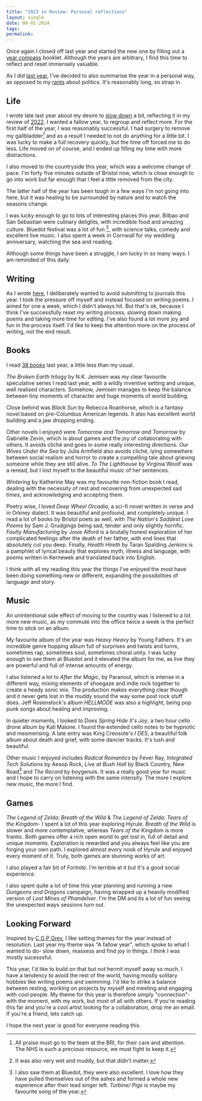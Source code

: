 ```yaml
---
title: "2023 in Review: Personal reflections"
layout: single
date: 06-01-2024
tags: 
permalink:
---
```


Once again I closed off last year and started the new one by filling out a [year compass](https://yearcompass.com/) booklet. Although the years are arbitrary, I find this time to reflect and reset immensely valuable. 

As I did [last year](https://www.davidralphlewis.co.uk/2022-in-review-personal-reflections/), I've decided to also summarise the year in a personal way, as opposed to my [rants](https://www.davidralphlewis.co.uk//2023-in-review) about politics. It's reasonably long, so strap in.

## Life

I wrote late last year about my desire to [slow down](https://www.davidralphlewis.co.uk/slowing-down/) a bit, reflecting it in my review of [2022](https://www.davidralphlewis.co.uk/2022-in-review-personal-reflections/). I wanted a fallow year, to regroup and reflect more. For the first half of the year, I was reasonably successful. I had surgery to remove my gallbladder[^1] and as a result I needed to not do anything for a little bit. I was lucky to make a full recovery quickly, but the time off forced me to do less. Life moved on of course, and I ended up filling my time with more distractions. 

I also moved to the countryside this year, which was a welcome change of pace. I'm forty five minutes outside of Bristol now, which is close enough to go into work but far enough that I feel a little removed from the city. 

The latter half of the year has been tough in a few ways I'm not going into here, but it was healing to be surrounded by nature and to watch the seasons change. 

I was lucky enough to go to lots of interesting places this year. Bilbao and San Sebastian were culinary delights, with incredible food and amazing culture. Bluedot festival was a lot of fun [^2], with science talks, comedy and excellent live music. I also spent a week in Cornwall for my wedding anniversary, watching the sea and reading. 

Although some things have been a struggle, I am lucky in so many ways. I am reminded of this daily.

## Writing

As I wrote [here](https://www.davidralphlewis.co.uk/on-submissions/), I deliberately wanted to avoid submitting to journals this year. I took the pressure off myself and instead focused on writing poems. I aimed for one a week, which I didn't always hit. But that's ok, because I think I've successfully reset my writing process, slowing down making poems and taking more time for editing. I've also found a lot more joy and fun in the process itself. I'd like to keep the attention more on the process of writing, not the end result. 

## Books

I read [38 books](https://notes.davidralphlewis.co.uk/books23) last year, a little less than my usual.

*The Broken Earth* trilogy by N.K. Jemisen was my clear favourite speculative series I read last year, with a wildly inventive setting and unique, well realised characters. Somehow, Jemisen manages to keep the balance between tiny moments of character and huge moments of world building. 

Close behind was *Black Sun* by Rebecca Roanhorse, which is a fantasy novel based on pre-Columbus American legends. It also has excellent world building and a jaw dropping ending. 

Other novels I enjoyed were *Tomorrow and Tomorrow and Tomorrow* by Gabrielle Zevin, which is about games and the joy of collaborating with others. It avoids cliché and goes in some really interesting directions. *Our Wives Under the Sea* by Julia Armfield also avoids cliché, lying somewhere between social realism and horror to create a compelling tale about grieving someone while they are still alive. *To The Lighthouse* by Virginia Woolf was a reread, but I lost myself to the beautiful music of her sentences. 

*Wintering* by Katherine May was my favourite non-fiction book I read, dealing with the necessity of rest and recovering from unexpected sad times, and acknowledging and accepting them. 

Poetry wise, I loved *Deep Wheel Orcadia*, a sci-fi novel written in verse and in Orkney dialect. It was beautiful and profound, and completely unique. I read a lot of books by Bristol poets as well, with *The Nation's Saddest Love Poems* by Sam J. Grudgings being sad, tender and only slightly horrific. *Faulty Manufacturing* by Josie Alford is a brutally honest exploration of her complicated feelings after the death of her father, with end lines that absolutely cut you deep. Finally, *Health Hireth* by Taran Spalding Jenkins is a pamphlet of lyrical beauty that explores myth, illness and language, with poems written in Kernewek and translated back into English. 

I think with all my reading this year the things I've enjoyed the most have been doing something new or different, expanding the possibilities of language and story. 

## Music

An unintentional side effect of moving to the country was I listened to a lot more new music, as my commute into the office twice a week is the perfect time to stick on an album.

My favourite album of the year was *Heavy Heavy* by Young Fathers. It's an incredible genre hopping album full of surprises and twists and turns, sometimes rap, sometimes soul, sometimes choral unity. I was lucky enough to see them at Bluedot and it elevated the album for me, as live they are powerful and full of intense amounts of energy.

I also listened a lot to *After the Magic*, by Paranoul, which is intense in a different way, mixing elements of shoegaze and indie rock together to create a heady sonic mix. The production makes everything clear though and it never gets lost in the muddy sound the way some post rock stuff does. Jeff Rosenstock's album *HELLMODE* was also a highlight, being pop punk songs about healing and improving. 

In quieter moments, I looked to *Does Spring Hide It's Joy*,  a two hour cello drone album by Kali Malone. I found the extended cello notes to be hypnotic and mesmerising. A late entry was King Creosote's *I DES*, a beautiful folk album about death and grief, with some dancier tracks. It's lush and beautiful.

Other music I enjoyed includes *Radical Romantics* by Fever Ray, *Integrated Tech Solutions* by Aesop Rock, *Live at Bush Hall* by Black Country, New Road[^3] and *The Record* by boygenuis. It was a really good year for music and I hope to carry on listening with the same intensity. The more I explore new music, the more I find. 

## Games 

 *The Legend of Zelda: Breath of the Wild*  & *The Legend of Zelda: Tears of the Kingdom*-  I spent a lot of this year exploring Hyrule. *Breath of the Wild* is slower and more contemplative, whereas *Tears of the Kingdom* is more frantic. Both games offer a rich open world to get lost in, full of detail and unique moments. Exploration is rewarded and you always feel like you are forging your own path. I explored almost every nook of Hyrule and enjoyed every moment of it. Truly, both games are stunning works of art. 

 I also played a fair bit of *Fortnite*. I'm terrible at it but it's a good social experience. 

 I also spent quite a lot of time this year planning and running a new *Dungeons and Dragons* campaign, having wrapped up a heavily modified version of *Lost Mines of Phandelver*. I'm the DM and its a lot of fun seeing the unexpected ways sessions turn out. 

## Looking Forward

Inspired by [C G P Grey](https://www.youtube.com/watch?v=NVGuFdX5guE), I like setting themes for the year instead of resolution. Last year my theme was "A fallow year", which spoke to what I wanted to do- slow down, reassess and find joy in things. I think I was mostly sucesssful. 

This year, I'd like to build on that but not hermit myself away so much. I have a tendency to avoid the rest of the world, having mostly solitary hobbies like writing poems and swimming. I'd like to strike a balance between resting, working on projects by myself and meeting and engaging with cool people. My theme for this year is therefore simply "connection"- with the moment, with my work, but most of all with others. If you're reading this far and you're a cool artist looking for a collaboration, drop me an email. If you're a friend, lets catch up.

I hope the next year is good for everyone reading this. 

[^1]: All praise must go to the team at the BRI, for their care and attention. The NHS is such a precious resource, we must fight to keep it. 
[^2]: It was also very wet and muddy, but that didn't matter. 
[^3]: I also saw them at Bluedot, they were also excellent. I love how they have pulled themselves out of the ashes and formed a whole new experience after their lead singer left. *Turbine/ Pigs* is maybe my favourite song of the year.